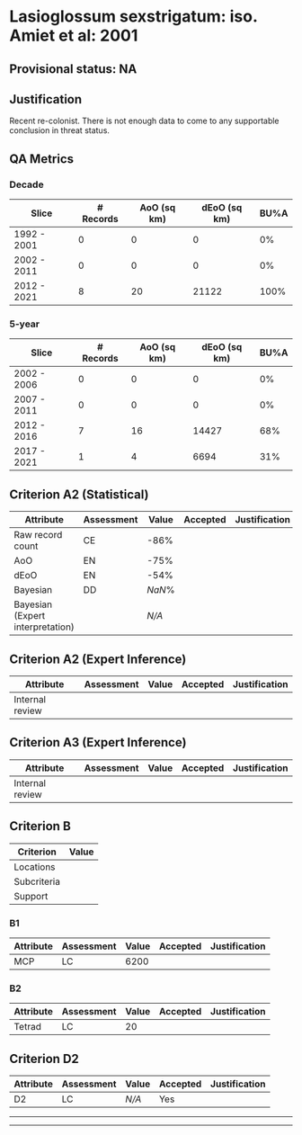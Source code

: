 # Lasioglossum sexstrigatum: iso. Amiet et al: 2001
## Provisional status: NA

## Justification
Recent re-colonist. There is not enough data to come to any supportable conclusion in threat status.
## QA Metrics
### Decade
| Slice | # Records | AoO (sq km) | dEoO (sq km) |BU%A |
|---|---|---|---|---|
|1992 - 2001|0|0|0|0%|
|2002 - 2011|0|0|0|0%|
|2012 - 2021|8|20|21122|100%|
### 5-year
| Slice | # Records | AoO (sq km) | dEoO (sq km) |BU%A |
|---|---|---|---|---|
|2002 - 2006|0|0|0|0%|
|2007 - 2011|0|0|0|0%|
|2012 - 2016|7|16|14427|68%|
|2017 - 2021|1|4|6694|31%|
## Criterion A2 (Statistical)
|Attribute|Assessment|Value|Accepted|Justification
|---|---|---|---|---|
|Raw record count|CE|-86%|||
|AoO|EN|-75%|||
|dEoO|EN|-54%|||
|Bayesian|DD|*NaN*%|||
|Bayesian (Expert interpretation)||*N/A*|||
## Criterion A2 (Expert Inference)
|Attribute|Assessment|Value|Accepted|Justification
|---|---|---|---|---|
|Internal review|||||
## Criterion A3 (Expert Inference)
|Attribute|Assessment|Value|Accepted|Justification
|---|---|---|---|---|
|Internal review|||||
## Criterion B
|Criterion| Value|
|---|---|
|Locations||
|Subcriteria||
|Support||
### B1
|Attribute|Assessment|Value|Accepted|Justification
|---|---|---|---|---|
|MCP|LC|6200|||
### B2
|Attribute|Assessment|Value|Accepted|Justification
|---|---|---|---|---|
|Tetrad|LC|20|||
## Criterion D2
|Attribute|Assessment|Value|Accepted|Justification
|---|---|---|---|---|
|D2|LC|*N/A*|Yes||
---
 ---
 <br><br>
 
